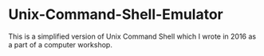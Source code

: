 # Unix-Command-Shell-Emulator
This is a simplified version of Unix Command Shell which I wrote in 2016 as a part of a computer workshop.
